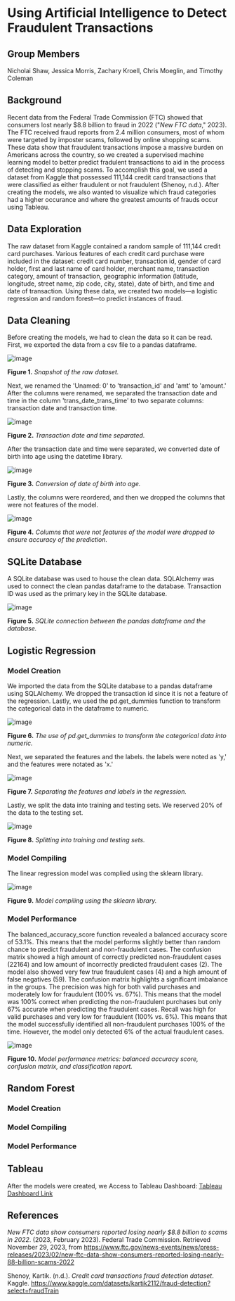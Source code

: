 # Using Artificial Intelligence to Detect Fraudulent Transactions
## Group Members
Nicholai Shaw, Jessica Morris, Zachary Kroell, Chris Moeglin, and Timothy Coleman

## Background
Recent data from the Federal Trade Commission (FTC) showed that consumers lost nearly $8.8 billion to fraud in 2022 ("*New FTC data*," 2023). The FTC received fraud reports from 2.4 million consumers, most of whom were targeted by imposter scams, followed by online shopping scams. These data show that fraudulent transactions impose a massive burden on Americans across the country, so we created a supervised machine learning model to better predict fradulent transactions to aid in the process of detecting and stopping scams. To accomplish this goal, we used a dataset from Kaggle that possessed 111,144 credit card transactions that were classified as either fraudulent or not fraudulent (Shenoy, n.d.). After creating the models, we also wanted to visualize which fraud categories had a higher occurance and where the greatest amounts of frauds occur using Tableau. 

## Data Exploration
The raw dataset from Kaggle contained a random sample of 111,144 credit card purchases. Various features of each credit card purchase were included in the dataset: credit card number, transaction id, gender of card holder, first and last name of card holder, merchant name, transaction category, amount of transaction, geographic information (latitude, longitude, street name, zip code, city, state), date of birth, and time and date of transaction. Using these data, we created two models—a logistic regression and random forest—to predict instances of fraud.

## Data Cleaning
Before creating the models, we had to clean the data so it can be read. First, we exported the data from a csv file to a pandas dataframe. 

![image](https://github.com/nicholaishaw/fraud-detection-project/assets/135463220/f7791125-8fc0-4ab8-af9e-53919e589bae)

**Figure 1.** *Snapshot of the raw dataset.*

Next, we renamed the 'Unamed: 0' to 'transaction_id' and 'amt' to 'amount.' After the columns were renamed, we separated the transaction date and time in the column 'trans_date_trans_time' to two separate columns: transaction date and transaction time.

![image](https://github.com/nicholaishaw/fraud-detection-project/assets/135463220/205a9968-a610-4c0a-af71-f78ca6d00ad4)

**Figure 2.** *Transaction date and time separated.*

After the transaction date and time were separated, we converted date of birth into age using the datetime library.

![image](https://github.com/nicholaishaw/fraud-detection-project/assets/135463220/d88245b9-aeb3-4c3f-aa16-c93e8d623390)

**Figure 3.** *Conversion of date of birth into age.*

Lastly, the columns were reordered, and then we dropped the columns that were not features of the model.

![image](https://github.com/nicholaishaw/fraud-detection-project/assets/135463220/3a69009b-02b4-4295-af80-c6ae3b7f09de)

**Figure 4.** *Columns that were not features of the model were dropped to ensure accuracy of the prediction.*

## SQLite Database
A SQLite database was used to house the clean data. SQLAlchemy was used to connect the clean pandas dataframe to the database. Transaction ID was used as the primary key in the SQLite database.

![image](https://github.com/nicholaishaw/fraud-detection-project/assets/135463220/a796f3c0-f6e0-4d99-b0cf-afba9ea70c6e)

**Figure 5.** *SQLite connection between the pandas dataframe and the database.*

## Logistic Regression
### Model Creation
We imported the data from the SQLite database to a pandas dataframe using SQLAlchemy. We dropped the transaction id since it is not a feature of the regression. Lastly, we used the pd.get_dummies function to transform the categorical data in the dataframe to numeric.

![image](https://github.com/nicholaishaw/fraud-detection-project/assets/135463220/1bcf5f48-e111-4e15-bb6d-c27917ec8531)

**Figure 6.** *The use of pd.get_dummies to transform the categorical data into numeric.*

Next, we separated the features and the labels. the labels were noted as 'y,' and the features were notated as 'x.'

![image](https://github.com/nicholaishaw/fraud-detection-project/assets/135463220/4df850ec-bbff-4b1b-adc4-2e6839b4f0c9)

**Figure 7.** *Separating the features and labels in the regression.*

Lastly, we split the data into training and testing sets. We reserved 20% of the data to the testing set.

![image](https://github.com/nicholaishaw/fraud-detection-project/assets/135463220/cb02a99d-8b9e-4e31-9f3d-3b1cfc1219e4)

**Figure 8.** *Splitting into training and testing sets.*

### Model Compiling
The linear regression model was complied using the sklearn library.

![image](https://github.com/nicholaishaw/fraud-detection-project/assets/135463220/6ff2b0be-e51c-4c37-ab4f-710cbf5af44f)

**Figure 9.** *Model compiling using the sklearn library.*

### Model Performance
The balanced_accuracy_score function revealed a balanced accuracy score of 53.1%. This means that the model performs slightly better than random chance to predict fraudulent and non-fraudulent cases. The confusion matrix showed a high amount of correctly predicted non-fraudulent cases (22164) and low amount of incorrectly predicted fraudulent cases (2). The model also showed very few true fraudulent cases (4) and a high amount of false negatives (59). The confusion matrix highlights a significant imbalance in the groups. The precision was high for both valid purchases and moderately low for fraudulent (100% vs. 67%). This means that the model was 100% correct when predicting the non-fraudulent purchases but only 67% accurate when predicting the fraudulent cases. Recall was high for valid purchases and very low for fraudulent (100% vs. 6%). This means that the model successfully identified all non-fraudulent purchases 100% of the time. However, the model only detected 6% of the actual fraudulent cases.

![image](https://github.com/nicholaishaw/fraud-detection-project/assets/135463220/dc5e66cc-ccfa-40a0-bf5b-8d233ef215d9)

**Figure 10.** *Model performance metrics: balanced accuracy score, confusion matrix, and classification report.*

## Random Forest
### Model Creation
### Model Compiling
### Model Performance

## Tableau
After the models were created, we 
Access to Tableau Dashboard: [Tableau Dashboard Link](https://public.tableau.com/views/FraudulantTransactions/Dashboard1?:language=en-US&publish=yes&:display_count=n&:origin=viz_share_link)

## References
*New FTC data show consumers reported losing nearly $8.8 billion to scams in 2022*. (2023, February 2023). Federal Trade Commission. Retrieved November 29, 2023, from https://www.ftc.gov/news-events/news/press-releases/2023/02/new-ftc-data-show-consumers-reported-losing-nearly-88-billion-scams-2022

Shenoy, Kartik. (n.d.). *Credit card transactions fraud detection dataset*. Kaggle. https://www.kaggle.com/datasets/kartik2112/fraud-detection?select=fraudTrain
